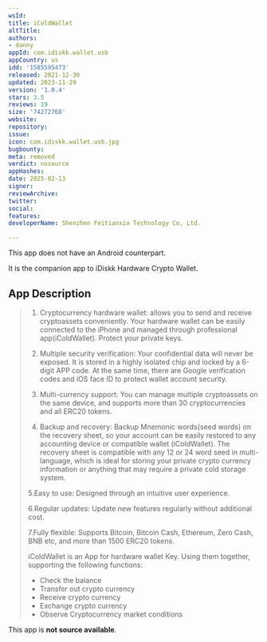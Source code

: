 ```yaml
---
wsId: 
title: iColdWallet
altTitle: 
authors:
- danny
appId: com.idiskk.wallet.usb
appCountry: us
idd: '1585595473'
released: 2021-12-30
updated: 2023-11-29
version: '1.0.4'
stars: 3.5
reviews: 19
size: '74272768'
website: 
repository: 
issue: 
icon: com.idiskk.wallet.usb.jpg
bugbounty: 
meta: removed
verdict: nosource
appHashes: 
date: 2025-02-13
signer: 
reviewArchive: 
twitter: 
social: 
features: 
developerName: Shenzhen Feitianxia Technology Co, Ltd.

---
```


This app does not have an Android counterpart. 

It is the companion app to iDiskk Hardware Crypto Wallet. 

## App Description

> 1. Cryptocurrency hardware wallet: allows you to send and receive cryptoassets conveniently. Your hardware wallet can be easily connected to the iPhone and managed through professional app(iColdWallet). Protect your private keys.
>
> 2. Multiple security verification: Your confidential data will never be exposed. It is stored in a highly isolated chip and locked by a 6-digit APP code. At the same time, there are Google verification codes and iOS face ID to protect wallet account security.
>
> 3. Multi-currency support: You can manage multiple cryptoassets on the same device, and supports more than 30 cryptocurrencies and all ERC20 tokens.
>
> 4. Backup and recovery: Backup Mnemonic words(seed words) on the recovery sheet, so your account can be easily restored to any accounting device or compatible wallet (iColdWallet). The recovery sheet is compatible with any 12 or 24 word seed in multi-language, which is ideal for storing your private crypto currency information or anything that may require a private cold storage system.
>
> 5.Easy to use: Designed through an intuitive user experience.
>
> 6.Regular updates: Update new features regularly without additional cost.
>
> 7.Fully flexible: Supports Bitcoin, Bitcoin Cash, Ethereum, Zero Cash, BNB etc, and more than 1500 ERC20 tokens.
>
> iColdWallet is an App for hardware wallet Key. Using them together, supporting the following functions:
>
> - Check the balance
> - Transfer out crypto currency
> - Receive crypto currency
> - Exchange crypto currency
> - Observe Cryptocurrency market conditions

This app is **not source available**.
